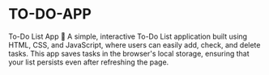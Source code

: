 # TO-DO-APP
To-Do List App 📝 A simple, interactive To-Do List application built using HTML, CSS, and JavaScript, where users can easily add, check, and delete tasks. This app saves tasks in the browser's local storage, ensuring that your list persists even after refreshing the page.
